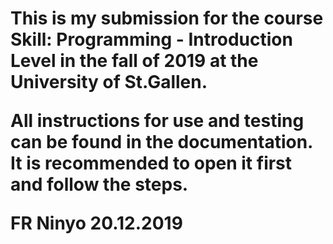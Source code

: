 <h1><Cryptography Toolh1>

This is my submission for the course Skill: Programming - Introduction Level in the fall of 2019 at the University of St.Gallen.

All instructions for use and testing can be found in the documentation. It is recommended to open it first and follow the steps.

FR Ninyo
20.12.2019

